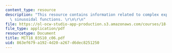 ```yaml
---
content_type: resource
description: "This resource contains information related to complex exponentials and\
  \ sinusoidal functions. \r\n\r\n"
file: https://ol-ocw-studio-app-production.s3.amazonaws.com/courses/18-03-differential-equations-spring-2010/863ef679a1924d20a267d6dec8251250_MIT18_03S10_c06.pdf
file_type: application/pdf
resourcetype: Document
title: MIT18_03S10_c06.pdf
uid: 863ef679-a192-4d20-a267-d6dec8251250
---
```

